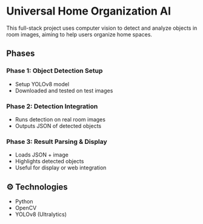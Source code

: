 # Universal Home Organization AI

This full-stack project uses computer vision to detect and analyze objects in room images, aiming to help users organize home spaces.

## Phases

### Phase 1: Object Detection Setup
- Setup YOLOv8 model
- Downloaded and tested on test images

### Phase 2: Detection Integration
- Runs detection on real room images
- Outputs JSON of detected objects

### Phase 3: Result Parsing & Display
- Loads JSON + image
- Highlights detected objects
- Useful for display or web integration

## ⚙️ Technologies
- Python
- OpenCV
- YOLOv8 (Ultralytics)



